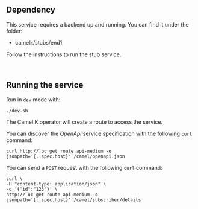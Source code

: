 
## Dependency
This service requires a backend up and running. You can find it under the folder:
 - camelk/stubs/end1

Follow the instructions to run the stub service.

</br>

## Running the service

Run in `dev` mode with:

```
./dev.sh
```

The Camel K operator will create a route to access the service.

You can discover the *OpenApi* service specification with the following `curl` command:

```
curl http://`oc get route api-medium -o jsonpath='{..spec.host}'`/camel/openapi.json
```

You can send a `POST` request with the following `curl` command:

```
curl \
-H "content-type: application/json" \
-d '{"id":"123"}' \
http://`oc get route api-medium -o jsonpath='{..spec.host}'`/camel/subscriber/details
```

